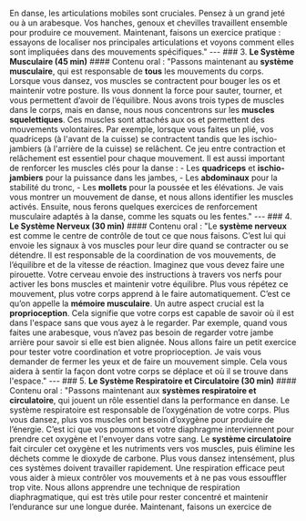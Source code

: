 En danse, les articulations mobiles sont cruciales. Pensez à un grand jeté ou à un arabesque. Vos hanches, genoux et chevilles travaillent ensemble pour produire ce mouvement. Maintenant, faisons un exercice pratique : essayons de localiser nos principales articulations et voyons comment elles sont impliquées dans des mouvements spécifiques." --- ### 3. **Le Système Musculaire (45 min)** #### Contenu oral : "Passons maintenant au **système musculaire**, qui est responsable de **tous** les mouvements du corps. Lorsque vous dansez, vos muscles se contractent pour bouger les os et maintenir votre posture. Ils vous donnent la force pour sauter, tourner, et vous permettent d’avoir de l’équilibre. Nous avons trois types de muscles dans le corps, mais en danse, nous nous concentrons sur les **muscles squelettiques**. Ces muscles sont attachés aux os et permettent des mouvements volontaires. Par exemple, lorsque vous faites un plié, vos quadriceps (à l'avant de la cuisse) se contractent tandis que les ischio-jambiers (à l'arrière de la cuisse) se relâchent. Ce jeu entre contraction et relâchement est essentiel pour chaque mouvement. Il est aussi important de renforcer les muscles clés pour la danse : - Les **quadriceps** et **ischio-jambiers** pour la puissance dans les jambes, - Les **abdominaux** pour la stabilité du tronc, - Les **mollets** pour la poussée et les élévations. Je vais vous montrer un mouvement de danse, et nous allons identifier les muscles activés. Ensuite, nous ferons quelques exercices de renforcement musculaire adaptés à la danse, comme les squats ou les fentes." --- ### 4. **Le Système Nerveux (30 min)** #### Contenu oral : "Le **système nerveux** est comme le centre de contrôle de tout ce que nous faisons. C’est lui qui envoie les signaux à vos muscles pour leur dire quand se contracter ou se détendre. Il est responsable de la coordination de vos mouvements, de l’équilibre et de la vitesse de réaction. Imaginez que vous devez faire une pirouette. Votre cerveau envoie des instructions à travers vos nerfs pour activer les bons muscles et maintenir votre équilibre. Plus vous répétez ce mouvement, plus votre corps apprend à le faire automatiquement. C’est ce qu’on appelle la **mémoire musculaire**. Un autre aspect crucial est la **proprioception**. Cela signifie que votre corps est capable de savoir où il est dans l'espace sans que vous ayez à le regarder. Par exemple, quand vous faites une arabesque, vous n’avez pas besoin de regarder votre jambe arrière pour savoir si elle est bien alignée. Nous allons faire un petit exercice pour tester votre coordination et votre proprioception. Je vais vous demander de fermer les yeux et de faire un mouvement simple. Cela vous aidera à sentir la façon dont votre corps se déplace et où il se trouve dans l'espace." --- ### 5. **Le Système Respiratoire et Circulatoire (30 min)** #### Contenu oral : "Passons maintenant aux **systèmes respiratoire et circulatoire**, qui jouent un rôle essentiel dans la performance en danse. Le système respiratoire est responsable de l’oxygénation de votre corps. Plus vous dansez, plus vos muscles ont besoin d’oxygène pour produire de l’énergie. C’est ici que vos poumons et votre diaphragme interviennent pour prendre cet oxygène et l'envoyer dans votre sang. Le **système circulatoire** fait circuler cet oxygène et les nutriments vers vos muscles, puis élimine les déchets comme le dioxyde de carbone. Plus vous dansez intensément, plus ces systèmes doivent travailler rapidement. Une respiration efficace peut vous aider à mieux contrôler vos mouvements et à ne pas vous essouffler trop vite. Nous allons apprendre une technique de respiration diaphragmatique, qui est très utile pour rester concentré et maintenir l’endurance sur une longue durée. Maintenant, faisons un exercice de